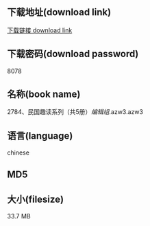## 下载地址(download link)
[下载链接 download link](https://tutu365.netlify.app/?s=2784%E3%80%81%E6%B0%91%E5%9B%BD%E8%B6%A3%E8%AF%BB%E7%B3%BB%E5%88%97%EF%BC%88%E5%85%B15%E5%86%8C%EF%BC%89_%E7%BC%96%E8%BE%91%E7%BB%84_.azw3)

## 下载密码(download password)
8078

## 名称(book name)
2784、民国趣读系列（共5册）_编辑组_.azw3.azw3

## 语言(language)
chinese

## MD5


## 大小(filesize)
33.7 MB
